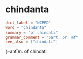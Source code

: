 # chindanta

``` toml
dict_label = "NCPED"
word = "chindanta"
summary = "of chindati"
grammar_comment = "part. pr. mf"
see_also = ["chindati"]
```

(\~antī)n. of chindati

